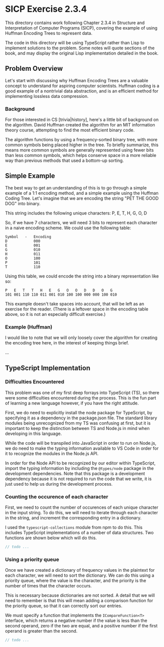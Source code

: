 # SICP Exercise 2.3.4

This directory contains work following Chapter 2.3.4 in Structure and
Interpretation of Computer Programs (SICP), covering the example of
using Huffman Encoding Trees to represent data.

The code in this directory will be using TypeScript rather than Lisp to
implement solutions to the problem. Some notes will quote sections of the
book, and may display the original Lisp implementation detailed in the book.

## Problem Overview

Let's start with discussing why Huffman Encoding Trees are a valuable
concept to understand for aspiring computer scientists. Huffman coding is
a good example of a nontrivial data abstraction, and is an efficient method for
implementing lossless data compression.

### Background

For those interested in CS [trivia|history], here's a little bit of
background on the algorithm. David Huffman created the algorithm for an MIT
information theory course, attempting to find the most efficient binary code.

The algorithm functions by using a frequency-sorted binary tree, with more
common symbols being placed higher in the tree. To briefly summarize, this
means more common symbols are generally represented using fewer bits
than less common symbols, which helps conserve space in a more reliable way
than previous methods that used a bottom-up sorting.

## Simple Example

The best way to get an understanding of this is to go through a simple example
of a 1:1 encoding method, and a simple example using the Huffman Coding Tree.
Let's imagine that we are encoding the string "PET THE GOOD DOG" into binary.

This string includes the following unique characters: P, E, T, H, G, O, D

So, if we have 7 characters, we will need 3 bits to represent each character
in a naive encoding scheme. We could use the following table:

```
Symbol   -   Encoding
D            000
E            001
G            010
H            011
O            100
P            101
T            110
```

Using this table, we could encode the string into a binary representation like
so:

```
P   E   T   T   H   E   G   O   O   D   D   O   G
101 001 110 110 011 001 010 100 100 000 000 100 010
```

This example doesn't take spaces into account, that will be left as an
exercise for the reader. (There is a leftover space in the encoding table above,
so it is not an especially difficult exercise.)

### Example (Huffman)

I would like to note that we will only loosely cover the algorithm for
creating the encoding tree here, in the interest of keeping things brief.

...


## TypeScript Implementation

### Difficulties Encountered

This problem was one of my first deep forrays into TypeScript (TS), so there
were some difficulties encountered during the process. This is the fun part
of learning a new language however, if you have the right attitude.

First, we do need to explicitly install the node package for TypeScript, by
specifying it as a dependency in the package.json file. The standard library
modules being unrecognized from my TS was confusing at first, but it is
important to keep the distinction between TS and Node.js in mind when
developing in this language.

While the code will be transpiled into JavaScript in order to run on Node.js,
we do need to make the typing information available to VS Code in order for
it to recognize the modules in the Node.js API.

In order for the Node API to be recognized by our editor within TypeScript,
import the typing information by including the `@types/node` package in the
development dependencies. Note that this package is a development dependency
because it is not required to run the code that we write, it is just used
to help us during the development process.

### Counting the occurence of each character

First, we need to count the number of occurences of each unique character in
the input string. To do this, we will need to iterate through each character
in the string, and increment the corresponding entry in a dictionary.

I used the `typescript-collections` module from npm to do this. This includes
TypeScript implementations of a number of data structures. Two functions are
shown below which will do this.

```javascript
// todo ...
```

### Using a priority queue

Once we have created a dictionary of frequency values in the plaintext for each
character, we will need to sort the dictionary. We can do this using a priority
queue, where the value is the character, and the priority is the number of
times that the character occurs.

This is necessary because dictionaries are not sorted. A detail that we will
need to remember is that this will mean adding a comparison function for the
priority queue, so that it can correctly sort our entries.

We must specify a function that implements the `ICompareFunction<T>` interface,
which returns a negative number if the value is less than the second operand,
zero if the two are equal, and a positive number if the first operand is
greater than the second.

```javascript
// todo ...
```
